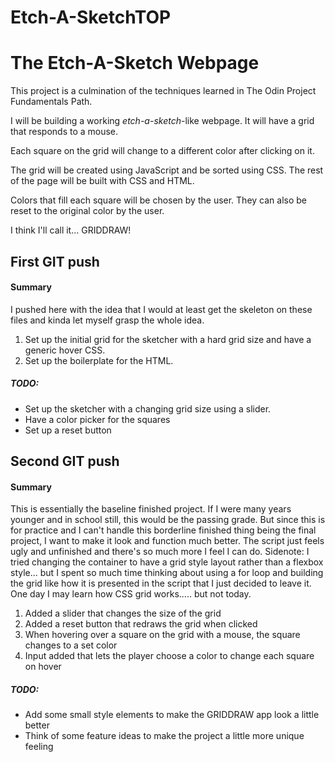 # Etch-A-SketchTOP

# The Etch-A-Sketch Webpage

This project is a culmination of the techniques learned in The Odin Project Fundamentals Path.

I will be building a working *etch-a-sketch*-like webpage. It will have a grid that responds to a mouse. 

Each square on the grid will change to a different color after clicking on it. 

The grid will be created using JavaScript and be sorted using CSS.
The rest of the page will be built with CSS and HTML.

Colors that fill each square will be chosen by the user. They can also be reset to the original color by the user. 

I think I'll call it... GRIDDRAW!

## First GIT push

#### Summary 
I pushed here with the idea that I would at least get the skeleton on these files and kinda let myself grasp the whole idea. 

1. Set up the initial grid for the sketcher with a hard grid size and have a generic hover CSS. 
2. Set up the boilerplate for the HTML.

##### TODO: 
- Set up the sketcher with a changing grid size using a slider.
- Have a color picker for the squares
- Set up a reset button


## Second GIT push

#### Summary
This is essentially the baseline finished project. If I were many years younger and in school still, this would be the passing grade. But since this is for practice and I can't handle this borderline finished thing being the final project, I want to make it look and function much better. The script just feels ugly and unfinished and there's so much more I feel I can do. 
Sidenote: I tried changing the container to have a grid style layout rather than a flexbox style... but I spent so much time thinking about using a for loop and building the grid like how it is presented in the script that I just decided to leave it. One day I may learn how CSS grid works..... but not today.  

1. Added a slider that changes the size of the grid
2. Added a reset button that redraws the grid when clicked
3. When hovering over a square on the grid with a mouse, the square changes to a set color
4. Input added that lets the player choose a color to change each square on hover

##### TODO: 
- Add some small style elements to make the GRIDDRAW app look a little better 
- Think of some feature ideas to make the project a little more unique feeling